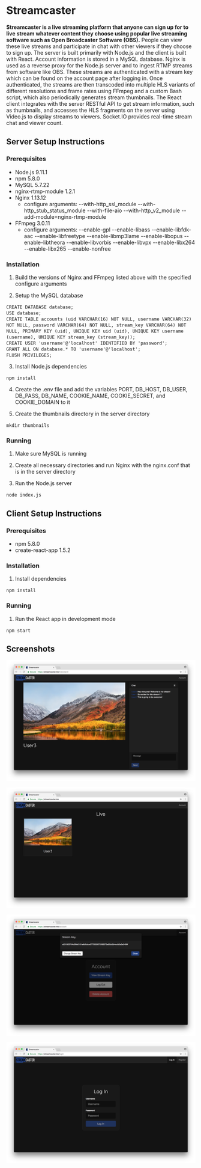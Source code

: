 # Streamcaster

**Streamcaster is a live streaming platform that anyone can sign up for to live stream whatever content they choose using popular live streaming software such as Open Broadcaster Software (OBS).** People can view these live streams and participate in chat with other viewers if they choose to sign up. The server is built primarily with Node.js and the client is built with React. Account information is stored in a MySQL database. Nginx is used as a reverse proxy for the Node.js server and to ingest RTMP streams from software like OBS. These streams are authenticated with a stream key which can be found on the account page after logging in. Once authenticated, the streams are then transcoded into multiple HLS variants of different resolutions and frame rates using FFmpeg and a custom Bash script, which also periodically generates stream thumbnails. The React client integrates with the server RESTful API to get stream information, such as thumbnails, and accesses the HLS fragments on the server using Video.js to display streams to viewers. Socket.IO provides real-time stream chat and viewer count.

## Server Setup Instructions

### Prerequisites

* Node.js 9.11.1
* npm 5.8.0
* MySQL 5.7.22
* nginx-rtmp-module 1.2.1
* Nginx 1.13.12
  * configure arguments: --with-http_ssl_module --with-http_stub_status_module --with-file-aio --with-http_v2_module --add-module=nginx-rtmp-module
* FFmpeg 3.0.11
  * configure arguments: --enable-gpl --enable-libass --enable-libfdk-aac --enable-libfreetype --enable-libmp3lame --enable-libopus --enable-libtheora --enable-libvorbis --enable-libvpx --enable-libx264 --enable-libx265 --enable-nonfree

### Installation

1. Build the versions of Nginx and FFmpeg listed above with the specified configure arguments

2. Setup the MySQL database

```
CREATE DATABASE database;
USE database;
CREATE TABLE accounts (uid VARCHAR(16) NOT NULL, username VARCHAR(32) NOT NULL, password VARCHAR(64) NOT NULL, stream_key VARCHAR(64) NOT NULL, PRIMARY KEY (uid), UNIQUE KEY uid (uid), UNIQUE KEY username (username), UNIQUE KEY stream_key (stream_key));
CREATE USER 'username'@'localhost' IDENTIFIED BY 'password';
GRANT ALL ON database.* TO 'username'@'localhost';
FLUSH PRIVILEGES;
```

3. Install Node.js dependencies

```
npm install
```

4. Create the .env file and add the variables PORT, DB_HOST, DB_USER, DB_PASS, DB_NAME, COOKIE_NAME, COOKIE_SECRET, and COOKIE_DOMAIN to it

5. Create the thumbnails directory in the server directory

```
mkdir thumbnails
```

### Running

1. Make sure MySQL is running

2. Create all necessary directories and run Nginx with the nginx.conf that is in the server directory

3. Run the Node.js server

```
node index.js
```

## Client Setup Instructions

### Prerequisites

* npm 5.8.0
* create-react-app 1.5.2

### Installation

1. Install dependencies

```
npm install
```

### Running

1. Run the React app in development mode

```
npm start
```

## Screenshots

![Live](screenshots/live.png)

![Home](screenshots/home.png)

![Account](screenshots/account.png)

![Login](screenshots/login.png)
